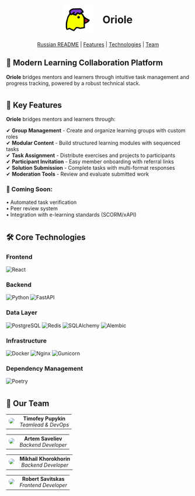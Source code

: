 <div align="center">
  <h1>
    <img src="https://github.com/GoatWhistle/oriole/blob/feature-logic/oriole-icon.png" alt="Oriole Logo" width="80" style="vertical-align: middle; margin-right: 20px;"/>
    <span style="vertical-align: middle;">Oriole</span>
  </h1>
  <p><a href="https://github.com/GoatWhistle/oriole/blob/feature-logic/i18n/README_ru.md">Russian README</a> | <a href="#features">Features</a> | <a href="#tech-stack">Technologies</a> | <a href="#team"> Team</a> </p>
</div>

## 🚀 Modern Learning Collaboration Platform

**Oriole** bridges mentors and learners through intuitive task management and progress tracking, powered by a robust
technical stack.

#

## 🌟 <span id="features">Key Features</span>

**Oriole** bridges mentors and learners through:

✔ **Group Management** - Create and organize learning groups with custom roles  
✔ **Modular Content** - Build structured learning modules with sequenced tasks  
✔ **Task Assignment** - Distribute exercises and projects to participants  
✔ **Participant Invitation** - Easy member onboarding with referral links  
✔ **Solution Submission** - Complete tasks with multi-format responses  
✔ **Moderation Tools** - Review and evaluate submitted work

### 🚀 Coming Soon:

• Automated task verification  
• Peer review system  
• Integration with e-learning standards (SCORM/xAPI)

#

## 🛠 <span id="tech-stack">Core Technologies</span>

### Frontend

<p align="left">
  <img src="https://img.shields.io/badge/React-20232A?logo=react&logoColor=61DAFB" alt="React">
</p>

### Backend

<p align="left">
  <img src="https://img.shields.io/badge/Python-3776AB?logo=python&logoColor=white" alt="Python">
  <img src="https://img.shields.io/badge/FastAPI-009688?logo=fastapi&logoColor=white" alt="FastAPI">

</p>

### Data Layer

<p align="left">
  <img src="https://img.shields.io/badge/PostgreSQL-4169E1?logo=postgresql&logoColor=white" alt="PostgreSQL">
  <img src="https://img.shields.io/badge/Redis-DC382D?logo=redis&logoColor=white" alt="Redis">
  <img src="https://img.shields.io/badge/SQLAlchemy-000000?logo=sqlalchemy" alt="SQLAlchemy">
  <img src="https://img.shields.io/badge/Alembic-000000?logo=alembic" alt="Alembic">
</p>

### Infrastructure

<p align="left">
  <img src="https://img.shields.io/badge/Docker-2496ED?logo=docker&logoColor=white" alt="Docker">
  <img src="https://img.shields.io/badge/Nginx-009639?logo=nginx&logoColor=white" alt="Nginx">
  <img src="https://img.shields.io/badge/Gunicorn-499848?logo=gunicorn&logoColor=white" alt="Gunicorn">
</p>

### Dependency Management

<p align="left">
  <img src="https://img.shields.io/badge/Poetry-60A5FA?logo=poetry&logoColor=white" alt="Poetry">
</p>

#

## 👥 <span id="team">Our Team</span>

<div align="center">

|                                                                                                                                                         |                                                |
|:-------------------------------------------------------------------------------------------------------------------------------------------------------:|:----------------------------------------------:|
| <a href="https://github.com/timofeipupykin" target="_blank"><img src="https://github.com/timofeipupykin.png" width="80" style="border-radius: 50%"></a> | **Timofey Pupykin**<br>*Teamlead & DevOps*<br> |

</div>

<div align="center">

|                                                                                                                                                     |                                               |
|:---------------------------------------------------------------------------------------------------------------------------------------------------:|:---------------------------------------------:|
| <a href="https://github.com/AI-AVENGER-S" target="_blank"><img src="https://github.com/AI-AVENGER-S.png" width="80" style="border-radius: 50%"></a> | **Artem Saveliev**<br>*Backend Developer*<br> |

</div>

<div align="center">

|                                                                                                                                                                 |                                                    |
|:---------------------------------------------------------------------------------------------------------------------------------------------------------------:|:--------------------------------------------------:|
| <a href="https://github.com/mikhailkhorokhorin" target="_blank"><img src="https://github.com/mikhailkhorokhorin.png" width="80" style="border-radius: 50%"></a> | **Mikhail Khorokhorin**<br>*Backend Developer*<br> |

</div>

<div align="center">

|                                                                                                                                                     |                                                  |
|:---------------------------------------------------------------------------------------------------------------------------------------------------:|:------------------------------------------------:|
| <a href="https://github.com/amemeansrain" target="_blank"><img src="https://github.com/amemeansrain.png" width="80" style="border-radius: 50%"></a> | **Robert Savitskas**<br>*Frontend Developer*<br> |

</div>
